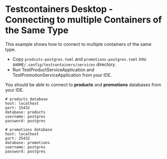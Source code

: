 # Testcontainers Desktop - Connecting to multiple Containers of the Same Type

This example shows how to connect to multiple containers of the same type.

* Copy `prodcuts-postgres.toml` and `promotions-postgres.toml` into `$HOME/.config/testcontainers/services` directory.
* Run TestProductServiceApplication and TestPromotionServiceApplication from your IDE.

You should be able to connect to **products** and **promotions** databases from your IDE.

```shell
# products database
host: localhost
port: 15432
database: products
username: postgres
password: postgres

# promotions database
host: localhost
port: 25432
database: promotions
username: postgres
password: postgres
```